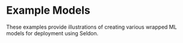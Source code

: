 # Example Models

These examples provide illustrations of creating various wrapped ML models for deployment using Seldon.

  
